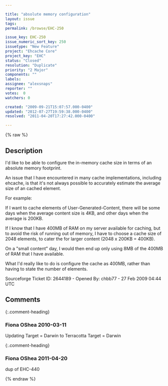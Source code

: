 ```yaml
---

title: "absolute memory configuration"
layout: issue
tags: 
permalink: /browse/EHC-250

issue_key: EHC-250
issue_numeric_sort_key: 250
issuetype: "New Feature"
project: "Ehcache Core"
project_key: "EHC"
status: "Closed"
resolution: "Duplicate"
priority: "2 Major"
components: ""
labels: 
assignee: "alexsnaps"
reporter: ""
votes:  0
watchers: 0

created: "2009-09-21T15:07:57.000-0400"
updated: "2012-07-27T19:59:38.000-0400"
resolved: "2011-04-20T17:27:42.000-0400"

---
```




{% raw %}



## Description

<div markdown="1" class="description">

I'd like to be able to configure the in-memory cache size in terms of an absolute memory footprint.

An issue that I have encountered in many cache implementations, including ehcache, is that it's not always possible to accurately estimate the average size of an cached element.

For example:

If I want to cache elements of User-Generated-Content, there will be some days when the average content size is 4KB, and other days when the average is 200KB. 

If I know that I have 400MB of RAM on my server available for caching, but to avoid the risk of running out of memory, I have to choose a cache size of 2048 elements, to cater the for larger content (2048 x 200KB = 400KB).

On a "small content" day, I would then end up only using 8MB of the 400MB of RAM that I have available.

What I'd really like to do is configure the cache as 400MB, rather than having to state the number of elements.





Sourceforge Ticket ID: 2644189 - Opened By: chbb77 - 27 Feb 2009 04:44 UTC

</div>

## Comments


{:.comment-heading}
### **Fiona OShea** <span class="date">2010-03-11</span>

<div markdown="1" class="comment">

Updating Target = Darwin to Terracotta Target = Darwin

</div>


{:.comment-heading}
### **Fiona OShea** <span class="date">2011-04-20</span>

<div markdown="1" class="comment">

dup of EHC-440

</div>



{% endraw %}
